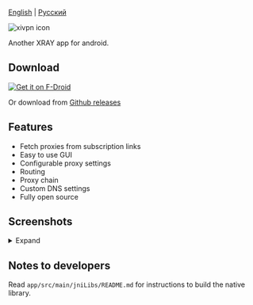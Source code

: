 [English](README.md) | [Русский](README_RU.md)

![xivpn icon](https://raw.githubusercontent.com/Exclude0122/xivpn/refs/heads/master/icon.webp)

Another XRAY app for android.

## Download

<a href="https://f-droid.org/en/packages/io.github.exclude0122.xivpn/">
    <img src="https://f-droid.org/badge/get-it-on.png"
    alt="Get it on F-Droid"
    height="80">
</a>

Or download from [Github releases](https://github.com/Exclude0122/xivpn/releases/latest)

## Features

- Fetch proxies from subscription links
- Easy to use GUI
- Configurable proxy settings
- Routing
- Proxy chain
- Custom DNS settings
- Fully open source

## Screenshots

<details>
  <summary>Expand</summary>

![](https://github.com/Exclude0122/xivpn/blob/master/fastlane/metadata/android/en-US/images/phoneScreenshots/1.png)
![](https://github.com/Exclude0122/xivpn/blob/master/fastlane/metadata/android/en-US/images/phoneScreenshots/2.png)
![](https://github.com/Exclude0122/xivpn/blob/master/fastlane/metadata/android/en-US/images/phoneScreenshots/3.png)
![](https://github.com/Exclude0122/xivpn/blob/master/fastlane/metadata/android/en-US/images/phoneScreenshots/4.png)
![](https://github.com/Exclude0122/xivpn/blob/master/fastlane/metadata/android/en-US/images/phoneScreenshots/5.png)
![](https://github.com/Exclude0122/xivpn/blob/master/fastlane/metadata/android/en-US/images/phoneScreenshots/6.png)
![](https://github.com/Exclude0122/xivpn/blob/master/fastlane/metadata/android/en-US/images/phoneScreenshots/7.png)
![](https://github.com/Exclude0122/xivpn/blob/master/fastlane/metadata/android/en-US/images/phoneScreenshots/8.png)
![](https://github.com/Exclude0122/xivpn/blob/master/fastlane/metadata/android/en-US/images/phoneScreenshots/9.png)


</details>


## Notes to developers

Read `app/src/main/jniLibs/README.md` for instructions to build the native library.
